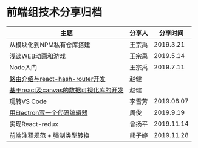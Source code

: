 # 前端组技术分享归档


| 主题                      | 分享人 | 分享时间  |
| ------------------------- | ------ | --------- |
| 从模块化到NPM私有仓库搭建 | 王宗禹 | 2019.3.21 |
| 浅谈WEB动画和游戏         | 王宗禹 | 2019.5.14 |
| Node入门                  | 王宗禹 | 2019.7.11 |
| [路由介绍与react-hash-router开发](https://github.com/hoc2019/react-hash-router) | 赵健 | |
| [基于react及canvas的数据可视化库的开发](https://github.com/hoc2019/data-visualization) | 赵健 | |
| 玩转VS Code                  | 李雪芳 | 2019.08.07 |
| [用Electron写一个代码编辑器](https://github.com/hoc2019/editor)| 周俊 | 2019.9.19 |
| 实现React-redux                  | 曾扬平 | 2019.11.14 |
| 前端注释规范 + 强制类型转换 | 熊子婷 | 2019.11.28 |
